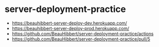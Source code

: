 # server-deployment-practice


- https://beauhibbert-server-deploy-dev.herokuapp.com/ 
- https://beauhibbert-server-deploy-prod.herokuapp.com/ 
- https://github.com/BeauHibbert/server-deployment-practice/actions 
- https://github.com/BeauHibbert/server-deployment-practice/pull/5 
